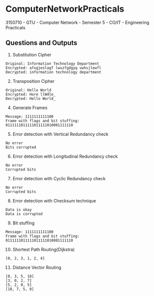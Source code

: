 # ComputerNetworkPracticals
3150710 - GTU - Computer Network - Semester 5 - CO/IT - Engineering Practicals

## Questions and Outputs
1. Substitution Cipher
```
Original: Information Technology Department
Encrypted: afxgjeslagf lwuzfgdgyq vwhsjlewfl
Decrypted: information technology department
```
2. Transposition Cipher
```
Original: Hello World
Encrypted: Hore llWdlo_
Decrypted: Hello World_
```
4. Generate Frames
```
Message: 1111111111100
Frame with flags and bit stuffing: 
0111111011111011111010001111110
```
5. Error detection with Vertical Redundancy check
```
No error
Bits corrupted
```
6. Error detection with Longitudinal Redundancy check
```
No error
Corrupted bits
```
7. Error detection with Cyclic Redundancy check
```
No error
Corrupted bits
```
8. Error detection with Checksum technique
```
Data is okay
Data is corrupted
```
9. Bit stuffing
```
Message: 1111111111100
Frame with flags and bit stuffing: 
0111111011111011111010001111110
```
10. Shortest Path Routing(Dijkstra)
```
[0, 2, 3, 1, 2, 4]
```
11. Distance Vector Routing
```
[0, 3, 5, 10]
[3, 0, 2, 7]
[5, 2, 0, 5]
[10, 7, 5, 0]
```
